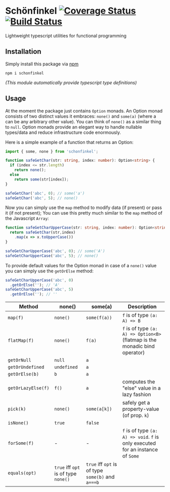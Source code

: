 # Schönfinkel [![Coverage Status](https://coveralls.io/repos/github/EdgarDorausch/Schonfinkel/badge.svg)](https://coveralls.io/github/EdgarDorausch/Schonfinkel) [![Build Status](https://travis-ci.org/EdgarDorausch/Schonfinkel.svg?branch=develop)](https://travis-ci.org/EdgarDorausch/Schonfinkel)

Lightweight typescript utilities for functional programming

## Installation

Simply install this package via [npm](https://www.npmjs.com/package/schonfinkel)
```shell
npm i schonfinkel
```
*(This module automatically provide typescript type definitions)*

## Usage

At the moment the package just contains `Option` monads.
An Option monad consists of two distinct values it embraces: `none()` and `some(a)` (where a can be any arbitrary other value).
You can think of `none()` as a similar thing to `null`.
 Option monads provide an elegant way to handle nullable types/data and reduce infrastructure code enormously.

Here is a simple example of a function that returns an Option:

```typescript
import { some, none } from 'schonfinkel';

function safeGetChar(str: string, index: number): Option<string> {
  if (index <= str.length)
    return none();
  else
    return some(str[index]);
}

safeGetChar('abc', 0); // some('a')
safeGetChar('abc', 5); // none()
```

Now you can simply use the `map` method to modify data (if present) or pass it (if not present); You can use this pretty much similar to the `map` method of the Javascript `Array`:
```typescript
function safeGetCharUpperCase(str: string, index: number): Option<string> {
  return safeGetChar(str,index)
    .map(x => x.toUpperCase())
}

safeGetCharUpperCase('abc', 0); // some('A')
safeGetCharUpperCase('abc', 5); // none()
```

To provide default values for the Option monad in case of a `none()` value you can simply use the `getOrElse` method:

```typescript
safeGetCharUpperCase('abc', 0)
  .getOrElse(''); // 'A'
safeGetCharUpperCase('abc', 5)
  .getOrElse(''); // ''
```

| Method             | none()         | some(a)      | Description |
|--------------------|----------------|--------------|-------------|
| `map(f)`           | `none()`       | `some(f(a))` | `f` is of type `(a: A) => B`
| `flatMap(f)`       | `none()`       | `f(a)`       | `f` is of type `(a: A) => Option<B>` (flatmap is the monadic bind operator)|
| `getOrNull`        | `null`         | `a`          |
| `getOrUndefined`   | `undefined`    | `a`          | |
| `getOrElse(b)`     | `b`            | `a`          | |
| `getOrLazyElse(f)` | `f()`          | `a`          | computes the "else" value in a lazy fashion|
| `pick(k)`          | `none()`       | `some(a[k])` | safely get a property-value (of prop. `k`)|
| `isNone()`         | `true`         | `false`      | |
| `forSome(f)`       |  -             |  -           | `f` is of type `(a: A) => void`. `f` is only executed for an instance of `Some`
| `equals(opt)`      |`true` iff `opt` is of type `none()` | `true` iff `opt` is of type `some(b)` and `a===b`  |